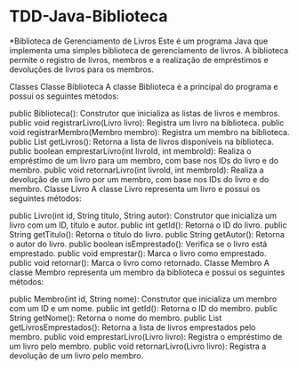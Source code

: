 # TDD-Java-Biblioteca

*Biblioteca de Gerenciamento de Livros
Este é um programa Java que implementa uma simples biblioteca de gerenciamento de livros. A biblioteca permite o registro de livros, membros e a realização de empréstimos e devoluções de livros para os membros.

Classes
Classe Biblioteca
A classe Biblioteca é a principal do programa e possui os seguintes métodos:

public Biblioteca(): Construtor que inicializa as listas de livros e membros.
public void registrarLivro(Livro livro): Registra um livro na biblioteca.
public void registrarMembro(Membro membro): Registra um membro na biblioteca.
public List<Livro> getLivros(): Retorna a lista de livros disponíveis na biblioteca.
public boolean emprestarLivro(int livroId, int membroId): Realiza o empréstimo de um livro para um membro, com base nos IDs do livro e do membro.
public void retornarLivro(int livroId, int membroId): Realiza a devolução de um livro por um membro, com base nos IDs do livro e do membro.
Classe Livro
A classe Livro representa um livro e possui os seguintes métodos:

public Livro(int id, String titulo, String autor): Construtor que inicializa um livro com um ID, título e autor.
public int getId(): Retorna o ID do livro.
public String getTitulo(): Retorna o título do livro.
public String getAutor(): Retorna o autor do livro.
public boolean isEmprestado(): Verifica se o livro está emprestado.
public void emprestar(): Marca o livro como emprestado.
public void retornar(): Marca o livro como retornado.
Classe Membro
A classe Membro representa um membro da biblioteca e possui os seguintes métodos:

public Membro(int id, String nome): Construtor que inicializa um membro com um ID e um nome.
public int getId(): Retorna o ID do membro.
public String getNome(): Retorna o nome do membro.
public List<Livro> getLivrosEmprestados(): Retorna a lista de livros emprestados pelo membro.
public void emprestarLivro(Livro livro): Registra o empréstimo de um livro pelo membro.
public void retornarLivro(Livro livro): Registra a devolução de um livro pelo membro.
